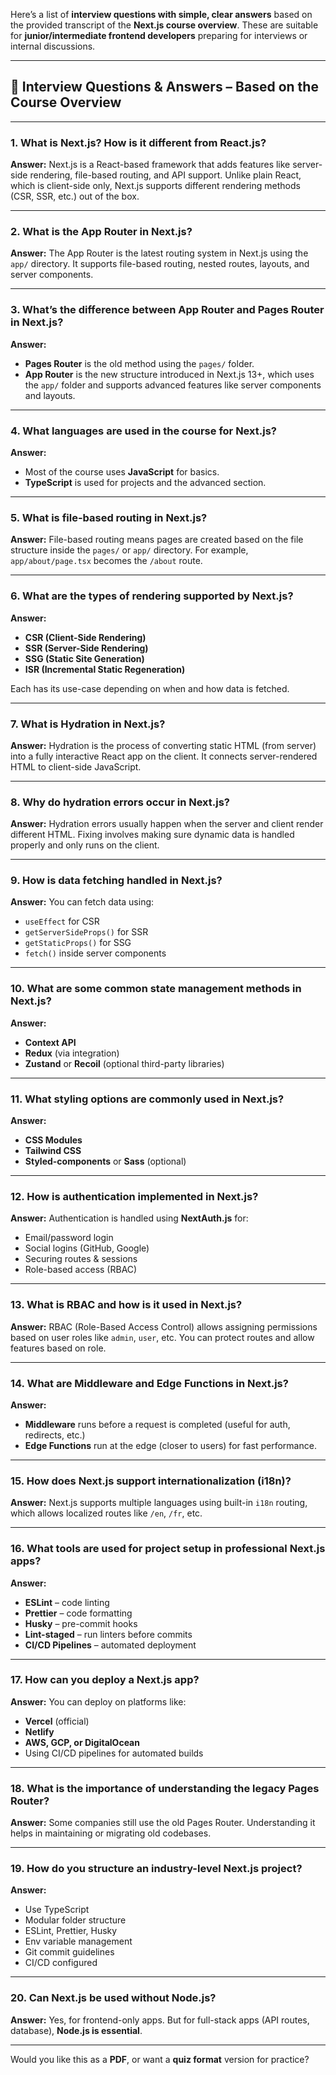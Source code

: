 Here’s a list of **interview questions with simple, clear answers** based on the provided transcript of the **Next.js course overview**. These are suitable for **junior/intermediate frontend developers** preparing for interviews or internal discussions.

---

## 🧠 **Interview Questions & Answers – Based on the Course Overview**

---

### 1. **What is Next.js? How is it different from React.js?**

**Answer:**
Next.js is a React-based framework that adds features like server-side rendering, file-based routing, and API support.
Unlike plain React, which is client-side only, Next.js supports different rendering methods (CSR, SSR, etc.) out of the box.

---

### 2. **What is the App Router in Next.js?**

**Answer:**
The App Router is the latest routing system in Next.js using the `app/` directory.
It supports file-based routing, nested routes, layouts, and server components.

---

### 3. **What’s the difference between App Router and Pages Router in Next.js?**

**Answer:**

* **Pages Router** is the old method using the `pages/` folder.
* **App Router** is the new structure introduced in Next.js 13+, which uses the `app/` folder and supports advanced features like server components and layouts.

---

### 4. **What languages are used in the course for Next.js?**

**Answer:**

* Most of the course uses **JavaScript** for basics.
* **TypeScript** is used for projects and the advanced section.

---

### 5. **What is file-based routing in Next.js?**

**Answer:**
File-based routing means pages are created based on the file structure inside the `pages/` or `app/` directory.
For example, `app/about/page.tsx` becomes the `/about` route.

---

### 6. **What are the types of rendering supported by Next.js?**

**Answer:**

* **CSR (Client-Side Rendering)**
* **SSR (Server-Side Rendering)**
* **SSG (Static Site Generation)**
* **ISR (Incremental Static Regeneration)**

Each has its use-case depending on when and how data is fetched.

---

### 7. **What is Hydration in Next.js?**

**Answer:**
Hydration is the process of converting static HTML (from server) into a fully interactive React app on the client.
It connects server-rendered HTML to client-side JavaScript.

---

### 8. **Why do hydration errors occur in Next.js?**

**Answer:**
Hydration errors usually happen when the server and client render different HTML.
Fixing involves making sure dynamic data is handled properly and only runs on the client.

---

### 9. **How is data fetching handled in Next.js?**

**Answer:**
You can fetch data using:

* `useEffect` for CSR
* `getServerSideProps()` for SSR
* `getStaticProps()` for SSG
* `fetch()` inside server components

---

### 10. **What are some common state management methods in Next.js?**

**Answer:**

* **Context API**
* **Redux** (via integration)
* **Zustand** or **Recoil** (optional third-party libraries)

---

### 11. **What styling options are commonly used in Next.js?**

**Answer:**

* **CSS Modules**
* **Tailwind CSS**
* **Styled-components** or **Sass** (optional)

---

### 12. **How is authentication implemented in Next.js?**

**Answer:**
Authentication is handled using **NextAuth.js** for:

* Email/password login
* Social logins (GitHub, Google)
* Securing routes & sessions
* Role-based access (RBAC)

---

### 13. **What is RBAC and how is it used in Next.js?**

**Answer:**
RBAC (Role-Based Access Control) allows assigning permissions based on user roles like `admin`, `user`, etc.
You can protect routes and allow features based on role.

---

### 14. **What are Middleware and Edge Functions in Next.js?**

**Answer:**

* **Middleware** runs before a request is completed (useful for auth, redirects, etc.)
* **Edge Functions** run at the edge (closer to users) for fast performance.

---

### 15. **How does Next.js support internationalization (i18n)?**

**Answer:**
Next.js supports multiple languages using built-in `i18n` routing, which allows localized routes like `/en`, `/fr`, etc.

---

### 16. **What tools are used for project setup in professional Next.js apps?**

**Answer:**

* **ESLint** – code linting
* **Prettier** – code formatting
* **Husky** – pre-commit hooks
* **Lint-staged** – run linters before commits
* **CI/CD Pipelines** – automated deployment

---

### 17. **How can you deploy a Next.js app?**

**Answer:**
You can deploy on platforms like:

* **Vercel** (official)
* **Netlify**
* **AWS, GCP, or DigitalOcean**
* Using CI/CD pipelines for automated builds

---

### 18. **What is the importance of understanding the legacy Pages Router?**

**Answer:**
Some companies still use the old Pages Router. Understanding it helps in maintaining or migrating old codebases.

---

### 19. **How do you structure an industry-level Next.js project?**

**Answer:**

* Use TypeScript
* Modular folder structure
* ESLint, Prettier, Husky
* Env variable management
* Git commit guidelines
* CI/CD configured

---

### 20. **Can Next.js be used without Node.js?**

**Answer:**
Yes, for frontend-only apps.
But for full-stack apps (API routes, database), **Node.js is essential**.

---

Would you like this as a **PDF**, or want a **quiz format** version for practice?
